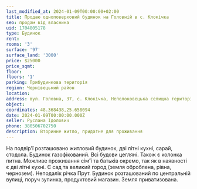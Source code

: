 ```yaml
---
last_modified_at: 2024-01-09T00:00:00+02:00
title: Продаю одноповерховий будинок на Головній в с. Клокічка
seo: продам від власника
uid: 1704805178
type: Будинок
rent:
rooms: '3'
surface: '97'
surface_land: '3000'
price: $25000
price_sqmt:
floor:
floors: '1'
parking: Прибудинкова територія
region: Чернівецький район
location:
address: вул. Головна, 37, с. Клокічка, Неполоковецька селищна територіальна громада
object:
coordinates: 48.368438,25.658094
date: 2024-01-09T00:00:00.000Z
seller: Руслана Ідолович
phone: 380506702750
description: Вторинне житло, придатне для проживання
---
```


На подвір'ї розташовано житловий будинок, дві літні кухні, сарай, стодола. Будинок газофікований. Всі будови цегляні. Також є колонка питна. Можливе проживання сім'ї та батьків окремо, так як в наявності є дві літні кухні. Є сад та великий город (земля оброблена, рівна, чернозем). Неподалік річка Прут. Будинок розташований по центральній вулиці, поруч зупинка, продуктовий магазин.
Земля приватизована.
